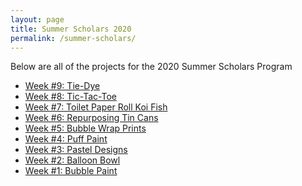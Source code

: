 ```yaml
---
layout: page
title: Summer Scholars 2020
permalink: /summer-scholars/
---
```


Below are all of the projects for the 2020 Summer Scholars Program

- [Week #9: Tie-Dye](../summer/Week9TieDye.pdf)
- [Week #8: Tic-Tac-Toe](../summer/Week8TicTacToe.pdf)
- [Week #7: Toilet Paper Roll Koi Fish]()
- [Week #6: Repurposing Tin Cans]()
- [Week #5: Bubble Wrap Prints]()
- [Week #4: Puff Paint]()
- [Week #3: Pastel Designs]()
- [Week #2: Balloon Bowl]()
- [Week #1: Bubble Paint]()